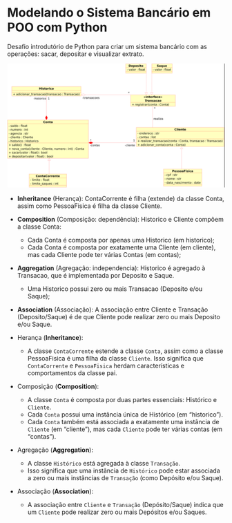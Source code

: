 # Modelando o Sistema Bancário em POO com Python

Desafio introdutório de Python para criar um sistema bancário com as operações: sacar, depositar e visualizar extrato.

![UML](./teoriaPOO/assets/desafio.png)

- **Inheritance** (Herança): ContaCorrente é filha (extende) da classe Conta, assim como PessoaFisica é filha da classe Cliente.
- **Composition** (Composição: dependência): Historico e Cliente compõem a classe Conta:
  - Cada Conta é composta por apenas uma Historico (em historico);
  - Cada Conta é composta por exatamente uma Cliente (em cliente), mas cada Cliente pode ter várias Contas (em contas);
- **Aggregation** (Agregação: independencia): Historico é agregado à Transacao, que é implementada por Deposito e Saque.
  - Uma Historico possui zero ou mais Transacao (Deposito e/ou Saque);
- **Association** (Associação): A associação entre Cliente e Transação (Deposito/Saque) é de que Cliente pode realizar zero ou mais Deposito e/ou Saque.

- Herança (**Inheritance**):
  - A classe `ContaCorrente` estende a classe `Conta`, assim como a classe PessoaFisica é uma filha da classe `Cliente`. Isso significa que `ContaCorrente` e `PessoaFisica` herdam características e comportamentos da classe pai.
- Composição (**Composition**):
  - A classe `Conta` é composta por duas partes essenciais: Histórico e `Cliente`.
  - Cada `Conta` possui uma instância única de Histórico (em “historico”).
  - Cada `Conta` também está associada a exatamente uma instância de `Cliente` (em “cliente”), mas cada `Cliente` pode ter várias contas (em “contas”).
- Agregação (**Aggregation**):
  - A classe `Histórico` está agregada à classe `Transação`.
  - Isso significa que uma instância de `Histórico` pode estar associada a zero ou mais instâncias de `Transação` (como Depósito e/ou Saque).
- Associação (**Association**):
  - A associação entre `Cliente` e `Transação` (Depósito/Saque) indica que um `Cliente` pode realizar zero ou mais Depósitos e/ou Saques.

